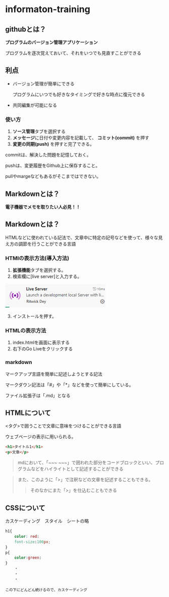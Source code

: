 # informaton-training
## githubとは？
**プログラムのバージョン管理アプリケーション**

プログラムを逐次覚えておいて、それをいつでも見直すことができる

## 利点
* バージョン管理が簡単にできる

    プログラムにいつでも好きなタイミングで好きな時点に復元できる

* 共同編集が可能になる

### 使い方
1. **ソース管理**タブを選択する
2. **メッセージ**に日付や変更内容を記載して、 **コミット(commit)** を押す
3. **変更の同期(push)** を押すと完了できる。

commitは、解決した問題を記憶しておく。

pushは、変更履歴をGithub上に保存すること。

pullやmargeなどもあるがそこまではできない。

## Markdownとは？

**電子機器でメモを取りたい人必見！！**

## Markdownとは？

HTMLなどに使われている記法で、文章中に特定の記号などを使って、様々な見え方の調節を行うことができる言語


### HTMlの表示方法(導入方法)
1. **拡張機能**タブを選択する。
2. 検索欄に[live server]と入力する。

![](image.png)

3. インストールを押す。

### HTMLの表示方法
1. index.htmlを画面に表示する
2. 右下のGo Liveをクリックする

### markdown

マークアップ言語を簡単に記述しようとする記法

マークダウン記法は「#」や「*」などを使って簡単にしている。

ファイル拡張子は「.md」となる

## HTMLについて

<タグ>で囲うことで文章に意味をつけることができる言語

ウェブページの表示に用いられる。

~~~html
<h1>タイトル1</h1>
<p>文章</p>
~~~
> mdにおいて、「~~~ ~~~」で囲われた部分をコードブロックといい、プログラムなどをハイライトとして記述することができる

>また、このように「>」で注釈などの文章を記述することもできる。
>>そのなかにまた「>」を仕込むこともできる

## CSSについて

カスケーディング　スタイル　シートの略

~~~css
h1{
    color: red:
    font-size:100px;
}
p{
    color:green:
}
    ・
    ・
    ・

この下にどんどん続けるので、カスケーディング
~~~
